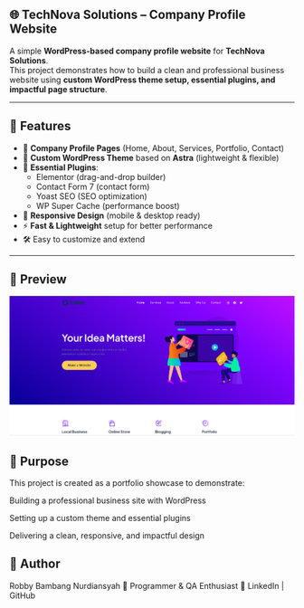 
## 🌐 TechNova Solutions – Company Profile Website

A simple **WordPress-based company profile website** for **TechNova Solutions**.  
This project demonstrates how to build a clean and professional business website using **custom WordPress theme setup, essential plugins, and impactful page structure**.

---

## 📌 Features

- 🏢 **Company Profile Pages** (Home, About, Services, Portfolio, Contact)  
- 🎨 **Custom WordPress Theme** based on **Astra** (lightweight & flexible)  
- 🔌 **Essential Plugins**:
  - Elementor (drag-and-drop builder)
  - Contact Form 7 (contact form)
  - Yoast SEO (SEO optimization)
  - WP Super Cache (performance boost)
- 📱 **Responsive Design** (mobile & desktop ready)
- ⚡ **Fast & Lightweight** setup for better performance
- 🛠️ Easy to customize and extend  

---

## 📸 Preview

![Homepage Preview](screenshoot/Home.png)

## 🎯 Purpose

This project is created as a portfolio showcase to demonstrate:

Building a professional business site with WordPress

Setting up a custom theme and essential plugins

Delivering a clean, responsive, and impactful design

## 🧑 Author

Robby Bambang Nurdiansyah
💼 Programmer & QA Enthusiast
🔗 LinkedIn | GitHub
